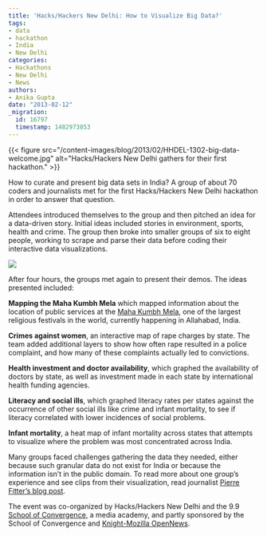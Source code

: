 ```yaml
---
title: 'Hacks/Hackers New Delhi: How to Visualize Big Data?'
tags:
- data
- hackathon
- India
- New Delhi
categories:
- Hackathons
- New Delhi
- News
authors:
- Anika Gupta
date: "2013-02-12"
_migration:
  id: 16797
  timestamp: 1482973853
---
```


{{< figure src="/content-images/blog/2013/02/HHDEL-1302-big-data-welcome.jpg" alt="Hacks/Hackers New Delhi gathers for their first hackathon." >}}

How to curate and present big data sets in India? A group of about 70 coders and journalists met for the first Hacks/Hackers New Delhi hackathon in order to answer that question.

Attendees introduced themselves to the group and then pitched an idea for a data-driven story. Initial ideas included stories in environment, sports, health and crime. The group then broke into smaller groups of six to eight people, working to scrape and parse their data before coding their interactive data visualizations.

![][1]

After four hours, the groups met again to present their demos. The ideas presented included:

**Mapping the Maha Kumbh Mela** which mapped information about the location of public services at the [Maha Kumbh Mela][2], one of the largest religious festivals in the world, currently happening in Allahabad, India.

**Crimes against women**, an interactive map of rape charges by state. The team added additional layers to show how often rape resulted in a police complaint, and how many of these complaints actually led to convictions.

**Health investment and doctor availability**, which graphed the availability of doctors by state, as well as investment made in each state by international health funding agencies.

**Literacy and social ills**, which graphed literacy rates per states against the occurrence of other social ills like crime and infant mortality, to see if literacy correlated with lower incidences of social problems.

**Infant mortality**, a heat map of infant mortality across states that attempts to visualize where the problem was most concentrated across India.

Many groups faced challenges gathering the data they needed, either because such granular data do not exist for India or because the information isn&#8217;t in the public domain. To read more about one group&#8217;s experience and see clips from their visualization, read journalist [Pierre Fitter&#8217;s blog post][3].

The event was co-organized by Hacks/Hackers New Delhi and the 9.9 [School of Convergence,][4] a media academy, and partly sponsored by the School of Convergence and [Knight-Mozilla OpenNews][5].

 [1]: /content-images/blog/2013/02/HHDEL-1302-big-data-hacking.jpg
 [2]: http://kumbhmelaallahabad.gov.in/english/index.html
 [3]: http://www.pierrefitter.com/2013/02/rapes-and-indian-justice-system.html
 [4]: http://www.schoolofconvergence.com/
 [5]: http://www.mozillaopennews.org/